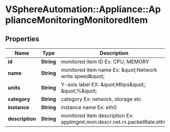 # VSphereAutomation::Appliance::ApplianceMonitoringMonitoredItem

## Properties
Name | Type | Description | Notes
------------ | ------------- | ------------- | -------------
**id** | **String** | monitored item ID Ex: CPU, MEMORY | [optional] 
**name** | **String** | monitored item name Ex: \&quot;Network write speed\&quot; | [optional] 
**units** | **String** | Y-axis label EX: \&quot;Mbps\&quot;, \&quot;%\&quot; | [optional] 
**category** | **String** | category Ex: network, storage etc | [optional] 
**instance** | **String** | instance name Ex: eth0 | [optional] 
**description** | **String** | monitored item description Ex: applmgmt.mon.descr.net.rx.packetRate.eth0 | [optional] 


